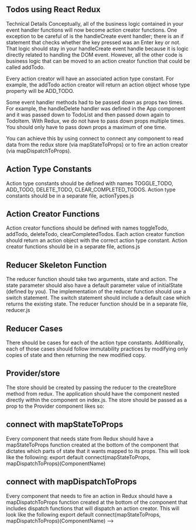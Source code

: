 ## Todos using React Redux

Technical Details
Conceptually, all of the business logic contained in your event handler functions will now become action creator functions. One exception to be careful of is the handleCreate event handler; there is an if statement that checks whether the key pressed was an Enter key or not. That logic should stay in your handleCreate event handle because it is logic directly related to handling the DOM event. However, all the other code is business logic that can be moved to an action creator function that could be called addTodo.

Every action creator will have an associated action type constant. For example, the addTodo action creator will return an action object whose type property will be ADD_TODO.

Some event handler methods had to be passed down as props two times. For example, the handleDelete handler was defined in the App component and it was passed down to TodoList and then passed down again to TodoItem. With Redux, we do not have to pass down props multiple times. You should only have to pass down props a maximum of one time.

You can achieve this by using connect to connect any component to read data from the redux store (via mapStateToProps) or to fire an action creator (via mapDispatchToProps).


## Action Type Constants

Action type constants should be defined with names TOGGLE_TODO, ADD_TODO, DELETE_TODO, CLEAR_COMPLETED_TODOS. Action type constants should be in a separate file, actionTypes.js

## Action Creator Functions

Action creator functions should be defined with names toggleTodo, addTodo, deleteTodo, clearCompletedTodos. Each action creator function should return an action object with the correct action type constant. Action creator functions should be in a separate file, actions.js

## Reducer Skeleton Function

The reducer function should take two arguments, state and action. The state parameter should also have a default parameter value of initialState (defined by you). The implementation of the reducer function should use a switch statement. The switch statement should include a default case which returns the existing state. The reducer function should be in a separate file, reducer.js

## Reducer Cases

There should be cases for each of the action type constants. Additionally, each of those cases should follow immutability practices by modifying only copies of state and then returning the new modified copy.

## Provider/store

The store should be created by passing the reducer to the createStore method from redux. The application should have the <Provider> component nested directly within the <BrowserRouter> component on index.js. The store should be passed as a prop to the Provider component likes so: <Provider store={store}>

## connect with mapStateToProps

Every component that needs state from Redux should have a mapStateToProps function created at the bottom of the component that dictates which parts of state that it wants mapped to its props. This will look like the following: export default connect(mapStateToProps, mapDispatchToProps)(ComponentName)

## connect with mapDispatchToProps

Every component that needs to fire an action in Redux should have a mapDispatchToProps function created at the bottom of the component that includes dispatch functions that will dispatch an action creator. This will look like the following export default connect(mapStateToProps, mapDispatchToProps)(ComponentName) -->
